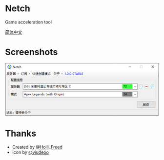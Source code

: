 # Netch
Game acceleration tool

[简体中文](docs/zh_CN/README.md)

# Screenshots
![](docs/zh_CN/screenshots/main.png)

# Thanks
- Created by [@Holli_Freed](https://github.com/hacking001)
- Icon by [@yiudeoo](https://t.me/yiudeoo)